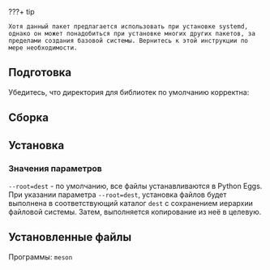 <pkg :name="'meson'" instsize showsbu2></pkg>

???+ tip

    Хотя данный пакет предлагается использовать при установке systemd, однако он может понадобиться при установке многих других пакетов, за пределами создания базовой системы. Вернитесь к этой инструкции по мере необходимости.

## Подготовка

Убедитесь, что директория для библиотек по умолчанию корректна:
<package-script :package="'meson'" :type="'prepare'"></package-script>

## Сборка

<package-script :package="'meson'" :type="'build'"></package-script>

## Установка

<package-script :package="'meson'" :type="'install'"></package-script>

### Значения параметров

`--root=dest` - по умолчанию, все файлы устанавливаются в Python Eggs. При указании параметра `--root=dest`, установка файлов будет выполнена в соответствующий каталог `dest` с сохранением иерархии файловой системы. Затем, выполняется копирование из неё в целевую.

## Установленные файлы

Программы: `meson`

<script>
	new Vue({ el: '#main' })
</script>
